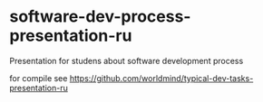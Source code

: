 software-dev-process-presentation-ru
====================================

Presentation for studens about software development process

for compile see https://github.com/worldmind/typical-dev-tasks-presentation-ru
